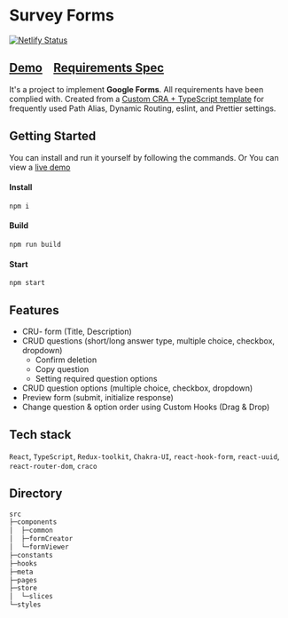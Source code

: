 # Survey Forms
[![Netlify Status](https://api.netlify.com/api/v1/badges/48778713-8412-4dbb-a162-0261c37e7d1c/deploy-status)](https://app.netlify.com/sites/classum-01-survey-forms-jiheon788/deploys)

## [Demo](https://classum-01-survey-forms-jiheon788.netlify.app)&nbsp;&nbsp;&nbsp;&nbsp;[Requirements Spec](./REQUIREMENTS.md)

It's a project to implement **Google Forms**. All requirements have been complied with. Created from a [Custom CRA + TypeScript template](https://github.com/jiheon788/react-boilerplate) for frequently used Path Alias, Dynamic Routing, eslint, and Prettier settings.

## Getting Started
You can install and run it yourself by following the commands. Or You can view a [live demo](https://classum-01-survey-forms-jiheon788.netlify.app)

#### Install
```
npm i
```
#### Build
```
npm run build
```
#### Start
```
npm start
```

## Features

- CRU- form (Title, Description)
- CRUD questions (short/long answer type, multiple choice, checkbox, dropdown)
  - Confirm deletion
  - Copy question
  - Setting required question options
- CRUD question options (multiple choice, checkbox, dropdown)
- Preview form (submit, initialize response)
- Change question & option order using Custom Hooks (Drag & Drop)

## Tech stack

`React`, `TypeScript`, `Redux-toolkit`, `Chakra-UI`, `react-hook-form`, `react-uuid`, `react-router-dom`,  `craco`

## Directory

```bash
src
├─components
│  ├─common  
│  ├─formCreator  
│  └─formViewer 
├─constants 
├─hooks 
├─meta 
├─pages 
├─store 
│  └─slices
└─styles 
```